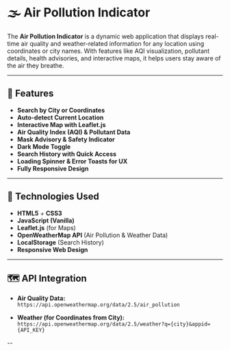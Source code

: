 # 🌫️ Air Pollution Indicator

The **Air Pollution Indicator** is a dynamic web application that displays real-time air quality and weather-related information for any location using coordinates or city names. With features like AQI visualization, pollutant details, health advisories, and interactive maps, it helps users stay aware of the air they breathe.

---

## 🚀 Features

-  **Search by City or Coordinates**
-  **Auto-detect Current Location**
-  **Interactive Map with Leaflet.js**
-  **Air Quality Index (AQI) & Pollutant Data**
-  **Mask Advisory & Safety Indicator**
-   **Dark Mode Toggle**
-  **Search History with Quick Access**
-  **Loading Spinner & Error Toasts for UX**
-  **Fully Responsive Design**

---

## 🧪 Technologies Used

- **HTML5** + **CSS3**
- **JavaScript (Vanilla)**
- **Leaflet.js** (for Maps)
- **OpenWeatherMap API** (Air Pollution & Weather Data)
- **LocalStorage** (Search History)
- **Responsive Web Design**

---

## 🗺️ API Integration

- **Air Quality Data:**
  `https://api.openweathermap.org/data/2.5/air_pollution`

- **Weather (for Coordinates from City):**
  `https://api.openweathermap.org/data/2.5/weather?q={city}&appid={API_KEY}`

--
